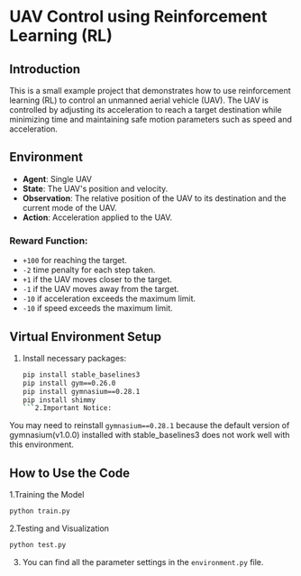 # UAV Control using Reinforcement Learning (RL)

## Introduction
This is a small example project that demonstrates how to use reinforcement learning (RL) to control an unmanned aerial vehicle (UAV). The UAV is controlled by adjusting its acceleration to reach a target destination while minimizing time and maintaining safe motion parameters such as speed and acceleration.

## Environment
- **Agent**: Single UAV
- **State**: The UAV's position and velocity.
- **Observation**: The relative position of the UAV to its destination and the current mode of the UAV.
- **Action**: Acceleration applied to the UAV.

### Reward Function:
- `+100` for reaching the target.
- `-2` time penalty for each step taken.
- `+1` if the UAV moves closer to the target.
- `-1` if the UAV moves away from the target.
- `-10` if acceleration exceeds the maximum limit.
- `-10` if speed exceeds the maximum limit.

## Virtual Environment Setup
1. Install necessary packages:
   ```bash
   pip install stable_baselines3
   pip install gym==0.26.0
   pip install gymnasium==0.28.1
   pip install shimmy
   ```2.Important Notice:
You may need to reinstall `gymnasium==0.28.1` because the default version of gymnasium(v1.0.0) installed with stable_baselines3 does not work well with this environment.

## How to Use the Code
1.Training the Model
   ```bash
   python train.py
   ```
2.Testing and Visualization
   ```bash
   python test.py
   ```
3. You can find all the parameter settings in the `environment.py` file.

